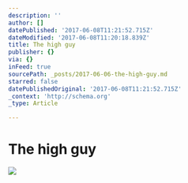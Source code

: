 ```yaml
---
description: ''
author: []
datePublished: '2017-06-08T11:21:52.715Z'
dateModified: '2017-06-08T11:20:18.839Z'
title: The high guy
publisher: {}
via: {}
inFeed: true
sourcePath: _posts/2017-06-06-the-high-guy.md
starred: false
datePublishedOriginal: '2017-06-08T11:21:52.715Z'
_context: 'http://schema.org'
_type: Article

---
```

# The high guy
![](https://the-grid-user-content.s3-us-west-2.amazonaws.com/00b2968a-a7a5-4edd-b2e5-5949c477a245.jpg)